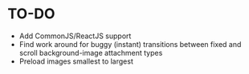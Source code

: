 # TO-DO

-  Add CommonJS/ReactJS support
-  Find work around for buggy (instant) transitions between fixed and scroll background-image attachment types
-  Preload images smallest to largest
